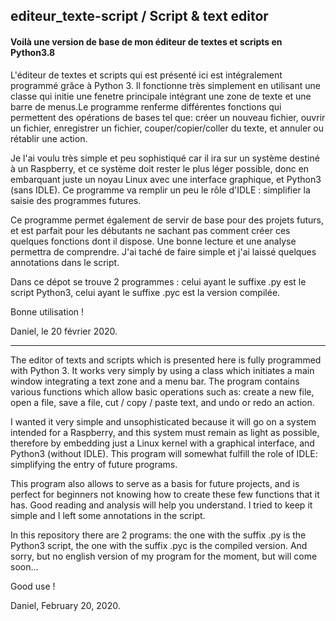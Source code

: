 ## editeur_texte-script / Script & text editor
#### Voilà une version de base de mon éditeur de textes et scripts en Python3.8

L'éditeur de textes et scripts qui est présenté ici est intégralement programmé grâce à Python 3. Il fonctionne très simplement en utilisant une classe qui initie une fenetre principale intégrant une zone de texte et une barre de menus.Le programme renferme différentes fonctions qui permettent des opérations de bases tel que: créer un nouveau fichier, ouvrir un fichier, enregistrer un fichier, couper/copier/coller du texte, et annuler ou rétablir une action.

Je l'ai voulu très simple et peu sophistiqué car il ira sur un système destiné à un Raspberry, et ce système doit rester le plus léger possible, donc en embarquant juste un noyau Linux avec une interface graphique, et Python3 (sans IDLE). Ce programme va remplir un peu le rôle d'IDLE : simplifier la saisie des programmes futures.

Ce programme permet également de servir de base pour des projets futurs, et est parfait pour les débutants ne sachant pas comment créer ces quelques fonctions dont il dispose. Une bonne lecture et une analyse permettra de comprendre. J'ai taché de faire simple et j'ai laissé quelques annotations dans le script.

Dans ce dépot se trouve 2 programmes : celui ayant le suffixe .py est le script Python3, celui ayant le suffixe .pyc est la version compilée.

Bonne utilisation !

Daniel, le 20 février 2020.

------

The editor of texts and scripts which is presented here is fully programmed with Python 3. It works very simply by using a class which initiates a main window integrating a text zone and a menu bar. The program contains various functions which allow basic operations such as: create a new file, open a file, save a file, cut / copy / paste text, and undo or redo an action.

I wanted it very simple and unsophisticated because it will go on a system intended for a Raspberry, and this system must remain as light as possible, therefore by embedding just a Linux kernel with a graphical interface, and Python3 (without IDLE). This program will somewhat fulfill the role of IDLE: simplifying the entry of future programs.

This program also allows to serve as a basis for future projects, and is perfect for beginners not knowing how to create these few functions that it has. Good reading and analysis will help you understand. I tried to keep it simple and I left some annotations in the script.

In this repository there are 2 programs: the one with the suffix .py is the Python3 script, the one with the suffix .pyc is the compiled version. And sorry, but no english version of my program for the moment, but will come soon...

Good use !

Daniel, February 20, 2020.

